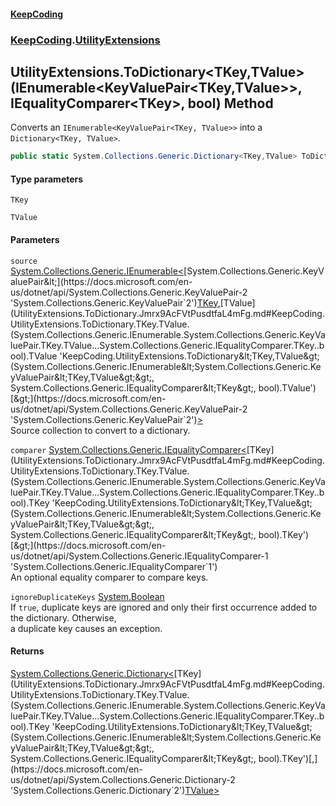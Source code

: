 #### [KeepCoding](index.md 'index')
### [KeepCoding](KeepCoding.md 'KeepCoding').[UtilityExtensions](UtilityExtensions.md 'KeepCoding.UtilityExtensions')
## UtilityExtensions.ToDictionary&lt;TKey,TValue&gt;(IEnumerable&lt;KeyValuePair&lt;TKey,TValue&gt;&gt;, IEqualityComparer&lt;TKey&gt;, bool) Method
Converts an `IEnumerable<KeyValuePair<TKey, TValue>>` into a `Dictionary<TKey,
                TValue>`.
```csharp
public static System.Collections.Generic.Dictionary<TKey,TValue> ToDictionary<TKey,TValue>(this System.Collections.Generic.IEnumerable<System.Collections.Generic.KeyValuePair<TKey,TValue>> source, System.Collections.Generic.IEqualityComparer<TKey> comparer=null, bool ignoreDuplicateKeys=false);
```
#### Type parameters
<a name='KeepCoding.UtilityExtensions.ToDictionary.TKey.TValue.(System.Collections.Generic.IEnumerable.System.Collections.Generic.KeyValuePair.TKey.TValue...System.Collections.Generic.IEqualityComparer.TKey..bool).TKey'></a>
`TKey`  
  
<a name='KeepCoding.UtilityExtensions.ToDictionary.TKey.TValue.(System.Collections.Generic.IEnumerable.System.Collections.Generic.KeyValuePair.TKey.TValue...System.Collections.Generic.IEqualityComparer.TKey..bool).TValue'></a>
`TValue`  
  
#### Parameters
<a name='KeepCoding.UtilityExtensions.ToDictionary.TKey.TValue.(System.Collections.Generic.IEnumerable.System.Collections.Generic.KeyValuePair.TKey.TValue...System.Collections.Generic.IEqualityComparer.TKey..bool).source'></a>
`source` [System.Collections.Generic.IEnumerable&lt;](https://docs.microsoft.com/en-us/dotnet/api/System.Collections.Generic.IEnumerable-1 'System.Collections.Generic.IEnumerable`1')[System.Collections.Generic.KeyValuePair&lt;](https://docs.microsoft.com/en-us/dotnet/api/System.Collections.Generic.KeyValuePair-2 'System.Collections.Generic.KeyValuePair`2')[TKey](UtilityExtensions.ToDictionary.Jmrx9AcFVtPusdtfaL4mFg.md#KeepCoding.UtilityExtensions.ToDictionary.TKey.TValue.(System.Collections.Generic.IEnumerable.System.Collections.Generic.KeyValuePair.TKey.TValue...System.Collections.Generic.IEqualityComparer.TKey..bool).TKey 'KeepCoding.UtilityExtensions.ToDictionary&lt;TKey,TValue&gt;(System.Collections.Generic.IEnumerable&lt;System.Collections.Generic.KeyValuePair&lt;TKey,TValue&gt;&gt;, System.Collections.Generic.IEqualityComparer&lt;TKey&gt;, bool).TKey')[,](https://docs.microsoft.com/en-us/dotnet/api/System.Collections.Generic.KeyValuePair-2 'System.Collections.Generic.KeyValuePair`2')[TValue](UtilityExtensions.ToDictionary.Jmrx9AcFVtPusdtfaL4mFg.md#KeepCoding.UtilityExtensions.ToDictionary.TKey.TValue.(System.Collections.Generic.IEnumerable.System.Collections.Generic.KeyValuePair.TKey.TValue...System.Collections.Generic.IEqualityComparer.TKey..bool).TValue 'KeepCoding.UtilityExtensions.ToDictionary&lt;TKey,TValue&gt;(System.Collections.Generic.IEnumerable&lt;System.Collections.Generic.KeyValuePair&lt;TKey,TValue&gt;&gt;, System.Collections.Generic.IEqualityComparer&lt;TKey&gt;, bool).TValue')[&gt;](https://docs.microsoft.com/en-us/dotnet/api/System.Collections.Generic.KeyValuePair-2 'System.Collections.Generic.KeyValuePair`2')[&gt;](https://docs.microsoft.com/en-us/dotnet/api/System.Collections.Generic.IEnumerable-1 'System.Collections.Generic.IEnumerable`1')  
Source collection to convert to a dictionary.
  
<a name='KeepCoding.UtilityExtensions.ToDictionary.TKey.TValue.(System.Collections.Generic.IEnumerable.System.Collections.Generic.KeyValuePair.TKey.TValue...System.Collections.Generic.IEqualityComparer.TKey..bool).comparer'></a>
`comparer` [System.Collections.Generic.IEqualityComparer&lt;](https://docs.microsoft.com/en-us/dotnet/api/System.Collections.Generic.IEqualityComparer-1 'System.Collections.Generic.IEqualityComparer`1')[TKey](UtilityExtensions.ToDictionary.Jmrx9AcFVtPusdtfaL4mFg.md#KeepCoding.UtilityExtensions.ToDictionary.TKey.TValue.(System.Collections.Generic.IEnumerable.System.Collections.Generic.KeyValuePair.TKey.TValue...System.Collections.Generic.IEqualityComparer.TKey..bool).TKey 'KeepCoding.UtilityExtensions.ToDictionary&lt;TKey,TValue&gt;(System.Collections.Generic.IEnumerable&lt;System.Collections.Generic.KeyValuePair&lt;TKey,TValue&gt;&gt;, System.Collections.Generic.IEqualityComparer&lt;TKey&gt;, bool).TKey')[&gt;](https://docs.microsoft.com/en-us/dotnet/api/System.Collections.Generic.IEqualityComparer-1 'System.Collections.Generic.IEqualityComparer`1')  
An optional equality comparer to compare keys.
  
<a name='KeepCoding.UtilityExtensions.ToDictionary.TKey.TValue.(System.Collections.Generic.IEnumerable.System.Collections.Generic.KeyValuePair.TKey.TValue...System.Collections.Generic.IEqualityComparer.TKey..bool).ignoreDuplicateKeys'></a>
`ignoreDuplicateKeys` [System.Boolean](https://docs.microsoft.com/en-us/dotnet/api/System.Boolean 'System.Boolean')  
If `true`, duplicate keys are ignored and only their first occurrence added to the dictionary. Otherwise,  
a duplicate key causes an exception.
  
#### Returns
[System.Collections.Generic.Dictionary&lt;](https://docs.microsoft.com/en-us/dotnet/api/System.Collections.Generic.Dictionary-2 'System.Collections.Generic.Dictionary`2')[TKey](UtilityExtensions.ToDictionary.Jmrx9AcFVtPusdtfaL4mFg.md#KeepCoding.UtilityExtensions.ToDictionary.TKey.TValue.(System.Collections.Generic.IEnumerable.System.Collections.Generic.KeyValuePair.TKey.TValue...System.Collections.Generic.IEqualityComparer.TKey..bool).TKey 'KeepCoding.UtilityExtensions.ToDictionary&lt;TKey,TValue&gt;(System.Collections.Generic.IEnumerable&lt;System.Collections.Generic.KeyValuePair&lt;TKey,TValue&gt;&gt;, System.Collections.Generic.IEqualityComparer&lt;TKey&gt;, bool).TKey')[,](https://docs.microsoft.com/en-us/dotnet/api/System.Collections.Generic.Dictionary-2 'System.Collections.Generic.Dictionary`2')[TValue](UtilityExtensions.ToDictionary.Jmrx9AcFVtPusdtfaL4mFg.md#KeepCoding.UtilityExtensions.ToDictionary.TKey.TValue.(System.Collections.Generic.IEnumerable.System.Collections.Generic.KeyValuePair.TKey.TValue...System.Collections.Generic.IEqualityComparer.TKey..bool).TValue 'KeepCoding.UtilityExtensions.ToDictionary&lt;TKey,TValue&gt;(System.Collections.Generic.IEnumerable&lt;System.Collections.Generic.KeyValuePair&lt;TKey,TValue&gt;&gt;, System.Collections.Generic.IEqualityComparer&lt;TKey&gt;, bool).TValue')[&gt;](https://docs.microsoft.com/en-us/dotnet/api/System.Collections.Generic.Dictionary-2 'System.Collections.Generic.Dictionary`2')  
